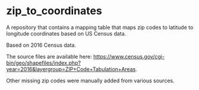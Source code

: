 # zip_to_coordinates

A repository that contains a mapping table that maps zip codes to latitude to longitude coordinates based on US Census data.

Based on 2016 Census data.

The source files are available here: https://www.census.gov/cgi-bin/geo/shapefiles/index.php?year=2016&layergroup=ZIP+Code+Tabulation+Areas.

Other missing zip codes were manually added from various sources.
